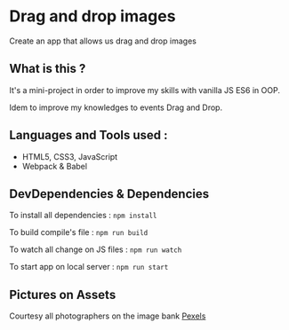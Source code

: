 # Drag and drop images
Create an app that allows us drag and drop images

## What is this ?
It's a mini-project in order to improve my skills with vanilla JS ES6 in OOP.

Idem to improve my knowledges to events Drag and Drop.

## Languages and Tools used :
* HTML5, CSS3, JavaScript
* Webpack & Babel

## DevDependencies & Dependencies
To install all dependencies : `npm install`

To build compile's file : `npm run build`

To watch all change on JS files : `npm run watch`

To start app on local server : `npm run start`

## Pictures on Assets
Courtesy all photographers on the image bank [Pexels](https://www.pexels.com/ "Go to the website of Pexels")

